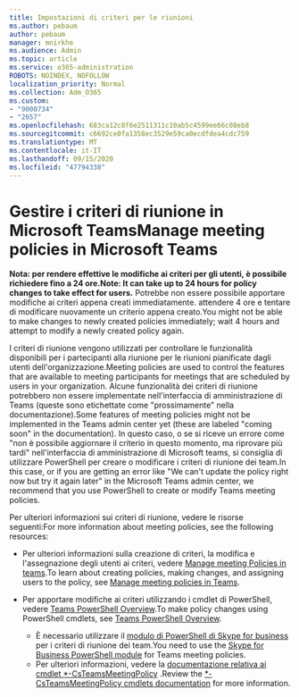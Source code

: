 ```yaml
---
title: Impostazioni di criteri per le riunioni
ms.author: pebaum
author: pebaum
manager: mnirkhe
ms.audience: Admin
ms.topic: article
ms.service: o365-administration
ROBOTS: NOINDEX, NOFOLLOW
localization_priority: Normal
ms.collection: Adm_O365
ms.custom:
- "9000734"
- "2657"
ms.openlocfilehash: 683ca12c8f6e2511311c10ab5c4599ee66c08eb8
ms.sourcegitcommit: c6692ce0fa1358ec3529e59ca0ecdfdea4cdc759
ms.translationtype: MT
ms.contentlocale: it-IT
ms.lasthandoff: 09/15/2020
ms.locfileid: "47794338"
---
```

# <a name="manage-meeting-policies-in-microsoft-teams"></a><span data-ttu-id="843ec-102">Gestire i criteri di riunione in Microsoft Teams</span><span class="sxs-lookup"><span data-stu-id="843ec-102">Manage meeting policies in Microsoft Teams</span></span>

<span data-ttu-id="843ec-103">**Nota: per rendere effettive le modifiche ai criteri per gli utenti, è possibile richiedere fino a 24 ore.**</span><span class="sxs-lookup"><span data-stu-id="843ec-103">**Note: It can take up to 24 hours for policy changes to take effect for users.**</span></span> <span data-ttu-id="843ec-104">Potrebbe non essere possibile apportare modifiche ai criteri appena creati immediatamente. attendere 4 ore e tentare di modificare nuovamente un criterio appena creato.</span><span class="sxs-lookup"><span data-stu-id="843ec-104">You might not be able to make changes to newly created policies immediately; wait 4 hours and attempt to modify a newly created policy again.</span></span>

<span data-ttu-id="843ec-105">I criteri di riunione vengono utilizzati per controllare le funzionalità disponibili per i partecipanti alla riunione per le riunioni pianificate dagli utenti dell'organizzazione.</span><span class="sxs-lookup"><span data-stu-id="843ec-105">Meeting policies are used to control the features that are available to meeting participants for meetings that are scheduled by users in your organization.</span></span> <span data-ttu-id="843ec-106">Alcune funzionalità dei criteri di riunione potrebbero non essere implementate nell'interfaccia di amministrazione di Teams (queste sono etichettate come "prossimamente" nella documentazione).</span><span class="sxs-lookup"><span data-stu-id="843ec-106">Some features of meeting policies might not be implemented in the Teams admin center yet (these are labeled "coming soon" in the documentation).</span></span> <span data-ttu-id="843ec-107">In questo caso, o se si riceve un errore come "non è possibile aggiornare il criterio in questo momento, ma riprovare più tardi" nell'interfaccia di amministrazione di Microsoft teams, si consiglia di utilizzare PowerShell per creare o modificare i criteri di riunione dei team.</span><span class="sxs-lookup"><span data-stu-id="843ec-107">In this case, or if you are getting an error like "We can't update the policy right now but try it again later" in the Microsoft Teams admin center, we recommend that you use PowerShell to create or modify Teams meeting policies.</span></span> 

<span data-ttu-id="843ec-108">Per ulteriori informazioni sui criteri di riunione, vedere le risorse seguenti:</span><span class="sxs-lookup"><span data-stu-id="843ec-108">For more information about meeting policies, see the following resources:</span></span>

- <span data-ttu-id="843ec-109">Per ulteriori informazioni sulla creazione di criteri, la modifica e l'assegnazione degli utenti ai criteri, vedere [Manage meeting Policies in teams](https://docs.microsoft.com/microsoftteams/meeting-policies-in-teams).</span><span class="sxs-lookup"><span data-stu-id="843ec-109">To learn about creating policies, making changes, and assigning users to the policy, see [Manage meeting policies in Teams](https://docs.microsoft.com/microsoftteams/meeting-policies-in-teams).</span></span>

- <span data-ttu-id="843ec-110">Per apportare modifiche ai criteri utilizzando i cmdlet di PowerShell, vedere [Teams PowerShell Overview](https://docs.microsoft.com/microsoftteams/teams-powershell-overview).</span><span class="sxs-lookup"><span data-stu-id="843ec-110">To make policy changes using PowerShell cmdlets, see [Teams PowerShell Overview](https://docs.microsoft.com/microsoftteams/teams-powershell-overview).</span></span> 
    - <span data-ttu-id="843ec-111">È necessario utilizzare il [modulo di PowerShell di Skype for business](https://www.microsoft.com/download/details.aspx?id=39366) per i criteri di riunione dei team.</span><span class="sxs-lookup"><span data-stu-id="843ec-111">You need to use the [Skype for Business PowerShell module](https://www.microsoft.com/download/details.aspx?id=39366) for Teams meeting policies.</span></span> 
    - <span data-ttu-id="843ec-112">Per ulteriori informazioni, vedere la [documentazione relativa ai cmdlet \*-CsTeamsMeetingPolicy](https://docs.microsoft.com/search/?search=CsTeamsMeetingPolicy&view=skype-ps) .</span><span class="sxs-lookup"><span data-stu-id="843ec-112">Review the [\*-CsTeamsMeetingPolicy cmdlets documentation](https://docs.microsoft.com/search/?search=CsTeamsMeetingPolicy&view=skype-ps) for more information.</span></span>

